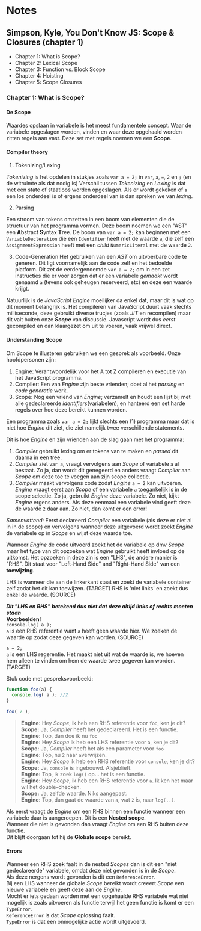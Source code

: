 # Notes

## Simpson, Kyle, You Don't Know JS: Scope & Closures (chapter 1)
* Chapter 1: What is Scope?
* Chapter 2: Lexical Scope
* Chapter 3: Function vs. Block Scope
* Chapter 4: Hoisting
* Chapter 5: Scope Closures

### Chapter 1: What is Scope?
#### De Scope
Waardes opslaan in variabele is het meest fundamentele concept.
Waar de variabele opgeslagen worden, vinden en waar deze opgehaald worden zitten regels aan vast. 
Deze set met regels noemen we een **Scope**.

#### Compiler theory
1. Tokenizing/Lexing

_Tokenizing_ is het opdelen in stukjes zoals ``var a = 2;`` in ``var``, ``a``, ``=``, ``2`` en ``;`` (en de witruimte als dat nodig is)
Verschil tussen _Tokenizing_ en _Lexing_ is dat met een state of staatloos worden opgeslagen.
Als er wordt gekeken of ``a`` een los onderdeel is of ergens onderdeel van is dan spreken we van _lexing_.

2. Parsing

Een stroom van tokens omzetten in een boom van elementen die de structuur van het programma vormen. Deze boom noemen we een "AST" een **A**bstract **S**yntax **T**ree.
De boom van ``var a = 2;`` kan beginnen met een ``VariableDecleration`` die een ``Identifier`` heeft met de waarde ``a``, die zelf een ``AssignmentExpression`` heeft met een _child_ ``NumericLiteral`` met de waarde ``2``.

3. Code-Generation
Het gebruiken van een _AST_ om uitvoerbare code te generen. Dit ligt voornamelijk aan de code zelf en het bedoelde platform.
Dit zet de eerdergenoemde ``var a = 2;`` om in een zet instructies die er voor zorgen dat er een variabele _gemaakt_ wordt genaamd ``a`` (tevens ook geheugen reserveerd, etc) en deze een waarde krijgt.

Natuurlijk is de _JavaScript Engine_ moeilijker da enkel dat, maar dit is wat op dit moment belangrijk is.
Het compileren van JavaScript duurt vaak slechts milliseconde, deze gebruikt diverse trucjes (zoals _JIT_ en recompilen) maar dit valt buiten onze **_Scope_** van discussie. Javascript wordt dus _eerst_ gecompiled en dan klaargezet om uit te voeren, vaak vrijwel direct.

#### Understanding Scope
Om Scope te illusteren gebruiken we een gesprek als voorbeeld.
Onze hoofdpersonen zijn:
1. Engine: Verantwoordelijk voor het A tot Z compileren en executie van het JavaScript programma.
2. Compiler: Een van _Engine_ zijn beste vrienden; doet al het _parsing_ en _code generatie_ werk.
3. Scope: Nog een vriend van _Engine_; verzamelt en houdt een lijst bij met alle gedeclareerde _identifiers_(variabelen), en hanteerd een set harde regels over hoe deze bereikt kunnen worden.

Een programma zoals ``var a = 2;`` lijkt slechts een (1) programma maar dat is niet hoe _Engine_ dit ziet, die ziet namelijk twee verschillende statements.

Dit is hoe _Engine_ en zijn vrienden aan de slag gaan met het programma:
1. _Compiler_ gebruikt lexing om er tokens van te maken en _parsed_ dit daarna in een tree.
2. _Compiler_ ziet ``var a``, vraagt vervolgens aan _Scope_ of variabele ``a`` al bestaat. Zo ja, dan wordt dit genegeerd en anders vraagt _Compiler_ aan _Scope_ om deze toe te voegen aan zijn scope collectie.
3. _Compiler_ maakt vervolgens code zodat _Engine_ ``a = 2`` kan uitvoeren. _Engine_ vraagt eerst aan _Scope_ of een variabele ``a`` toegankelijk is in de scope selectie. Zo ja, gebruikt _Engine_ deze variabele. Zo niet, kijkt _Engine_ ergens anders.
Als deze eenmaal een variabele vind geeft deze de waarde ``2`` daar aan. Zo niet, dan komt er een error!

*Samenvattend:* Eerst declareerd _Compiler_ een variabele (als deze er niet al in in de scope) en vervolgens wanneer deze uitgevoerd wordt zoekt _Engine_ de variabele op in _Scope_ en wijst deze waarde toe.

Wanneer _Engine_ de code uitvoerd zoekt het de variabele op dmv _Scope_ maar het type van dit opzoeken wat _Engine_ gebruikt heeft invloed op de uitkomst.
Het opzoeken in deze zin is een "LHS", de andere manier is "RHS".
Dit staat voor "Left-Hand Side" and "Right-Hand Side" van een **toewijzing**.

LHS is wanneer die aan de linkerkant staat en zoekt de variabele container zelf zodat het dit kan toewijzen. (TARGET)
RHS is 'niet links' en zoekt dus enkel de waarde. (SOURCE)

**_Dit "LHS en RHS" betekend dus niet dat deze altijd links of rechts moeten staan_**  
**Voorbeelden!**  
``console.log( a );``  
``a`` is een RHS referentie want ``a`` heeft geen waarde hier. We zoeken de waarde op zodat deze gegeven kan worden. (SOURCE)

``a = 2;``  
``a`` is een LHS regerentie. Het maakt niet uit wat de waarde is, we hoeven hem alleen te vinden om hem de waarde twee gegeven kan worden. (TARGET)


Stuk code met gespreksvoorbeeld:
```javascript
function foo(a) {
  console.log( a ); //2
}

foo( 2 );
```

> **Engine:** Hey _Scope_, ik heb een RHS referentie voor ``foo``, ken je dit?  
> **Scope:** Ja, _Compiler_ heeft het gedeclareerd. Het is een functie.  
> **Engine:** Top, dan doe ik nu ``foo``  
> **Engine:** Hey _Scope_ Ik heb een LHS referentie voor ``a``, ken je dit?  
> **Scope:** Ja, _Compiler_ heeft het als een parameter voor ``foo``  
> **Engine:** Top, nu ``2`` naar ``a``verwijzen.  
> **Engine:** Hey _Scope_ ik heb een RHS referentie voor ``console``, ken je dit?  
> **Scope:** Ja, ``console`` is ingebouwd. Alsjeblieft.  
> **Engine:** Top, ik zoek ``log()`` op... het is een functie.  
> **Engine:** Hey _Scope_, ik heb een RHS referentie voor ``a``. Ik ken het maar wil het double-checken.  
> **Scope:** Ja, zelfde waarde. Niks aangepast.  
> **Engine:** Top, dan gaat de waarde van ``a``, wat ``2`` is, naar ``log(..)``.  

Als eerst vraagt de _Engine_ om een RHS binnen een functie wanneer een variabele daar is aangeroepen. 
Dit is een **Nested scope**.  
Wanneer die niet is gevonden dan vraagt _Engine_ om een RHS buiten deze functie.  
Dit blijft doorgaan tot hij de **Globale scope** bereikt.  

#### Errors

Wanneer een RHS zoek faalt in de nested _Scopes_ dan is dit een "niet gedeclareerde" variabele, omdat deze niet gevonden is in de _Scope_.  
Als deze nergens wordt gevonden is dit een ``ReferenceError``.  
Bij een LHS wanneer de globale _Scope_ bereikt wordt creeert _Scope_ een nieuwe variabele en geeft deze aan de _Engine_.  
Mocht er iets gedaan worden met een opgehaalde RHS variabele wat niet mogelijk is zoals uitvoeren als functie terwijl het geen functie is komt er een ``TypeError``.  
``ReferenceError`` is dat _Scope_ oplossing faalt.  
``TypeError`` is dat een onmogelijke actie wordt uitgevoerd.  

